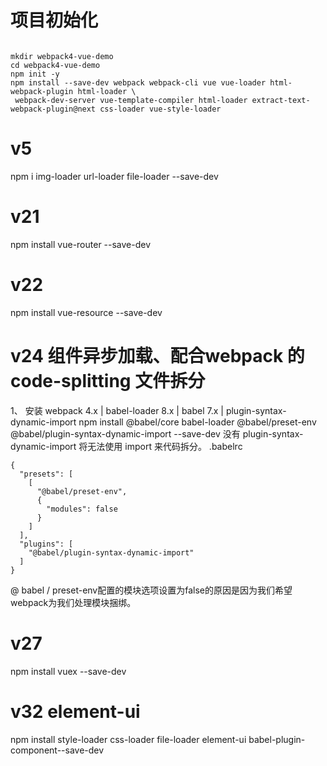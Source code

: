 
# 项目初始化


```shell

mkdir webpack4-vue-demo
cd webpack4-vue-demo
npm init -y
npm install --save-dev webpack webpack-cli vue vue-loader html-webpack-plugin html-loader \
 webpack-dev-server vue-template-compiler html-loader extract-text-webpack-plugin@next css-loader vue-style-loader
```

# v5

npm i img-loader url-loader file-loader --save-dev

# v21
npm install vue-router --save-dev

# v22
npm install vue-resource --save-dev

# v24 组件异步加载、配合webpack 的 code-splitting 文件拆分
1、 安装 webpack 4.x | babel-loader 8.x | babel 7.x | plugin-syntax-dynamic-import
npm install  @babel/core babel-loader @babel/preset-env  @babel/plugin-syntax-dynamic-import --save-dev
没有 plugin-syntax-dynamic-import 将无法使用 import 来代码拆分。
.babelrc
```angular2html
{
  "presets": [
    [
      "@babel/preset-env",
      {
        "modules": false
      }
    ]
  ],
  "plugins": [
    "@babel/plugin-syntax-dynamic-import"
  ]
}
```
 @ babel / preset-env配置的模块选项设置为false的原因是因为我们希望webpack为我们处理模块捆绑。


# v27  

npm install vuex --save-dev  

# v32 element-ui
npm install style-loader  css-loader  file-loader element-ui  babel-plugin-component--save-dev  
